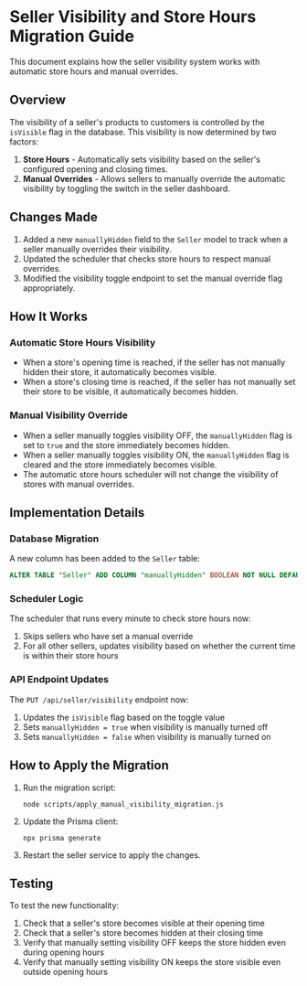 # Seller Visibility and Store Hours Migration Guide

This document explains how the seller visibility system works with automatic store hours and manual overrides.

## Overview

The visibility of a seller's products to customers is controlled by the `isVisible` flag in the database. This visibility is now determined by two factors:

1. **Store Hours** - Automatically sets visibility based on the seller's configured opening and closing times.
2. **Manual Overrides** - Allows sellers to manually override the automatic visibility by toggling the switch in the seller dashboard.

## Changes Made

1. Added a new `manuallyHidden` field to the `Seller` model to track when a seller manually overrides their visibility.
2. Updated the scheduler that checks store hours to respect manual overrides.
3. Modified the visibility toggle endpoint to set the manual override flag appropriately.

## How It Works

### Automatic Store Hours Visibility

* When a store's opening time is reached, if the seller has not manually hidden their store, it automatically becomes visible.
* When a store's closing time is reached, if the seller has not manually set their store to be visible, it automatically becomes hidden.

### Manual Visibility Override

* When a seller manually toggles visibility OFF, the `manuallyHidden` flag is set to `true` and the store immediately becomes hidden.
* When a seller manually toggles visibility ON, the `manuallyHidden` flag is cleared and the store immediately becomes visible.
* The automatic store hours scheduler will not change the visibility of stores with manual overrides.

## Implementation Details

### Database Migration

A new column has been added to the `Seller` table:

```sql
ALTER TABLE "Seller" ADD COLUMN "manuallyHidden" BOOLEAN NOT NULL DEFAULT FALSE;
```

### Scheduler Logic

The scheduler that runs every minute to check store hours now:

1. Skips sellers who have set a manual override
2. For all other sellers, updates visibility based on whether the current time is within their store hours

### API Endpoint Updates

The `PUT /api/seller/visibility` endpoint now:

1. Updates the `isVisible` flag based on the toggle value
2. Sets `manuallyHidden = true` when visibility is manually turned off
3. Sets `manuallyHidden = false` when visibility is manually turned on

## How to Apply the Migration

1. Run the migration script:
   ```
   node scripts/apply_manual_visibility_migration.js
   ```

2. Update the Prisma client:
   ```
   npx prisma generate
   ```

3. Restart the seller service to apply the changes.

## Testing

To test the new functionality:

1. Check that a seller's store becomes visible at their opening time
2. Check that a seller's store becomes hidden at their closing time
3. Verify that manually setting visibility OFF keeps the store hidden even during opening hours
4. Verify that manually setting visibility ON keeps the store visible even outside opening hours 